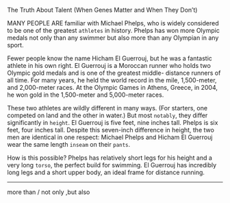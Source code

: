 The Truth About Talent (When Genes Matter and When They Don’t)

MANY PEOPLE ARE familiar with Michael Phelps, who is widely
considered to be one of the greatest `athletes` in history. Phelps
has won more Olympic medals not only than any swimmer but also
more than any Olympian in any sport.

Fewer people know the name Hicham El Guerrouj, but he was a
fantastic athlete in his own right. El Guerrouj is a Moroccan runner
who holds two Olympic gold medals and is one of the greatest middle-
distance runners of all time. For many years, he held the world record
in the mile, 1,500-meter, and 2,000-meter races. At the Olympic
Games in Athens, Greece, in 2004, he won gold in the 1,500-meter
and 5,000-meter races.

These two athletes are wildly different in many ways. (For starters,
one competed on land and the other in water.) But most `notably`, they
differ significantly in `height`. El Guerrouj is five feet, nine inches tall.
Phelps is six feet, four inches tall. Despite this seven-inch difference in
height, the two men are identical in one respect: Michael Phelps and
Hicham El Guerrouj wear the same length `inseam` on their `pants`.

How is this possible? Phelps has relatively short legs for his height
and a very long `torso`, the perfect build for swimming. El Guerrouj has
incredibly long legs and a short upper body, an ideal frame for
distance running.

---
more than   / not only ,but also